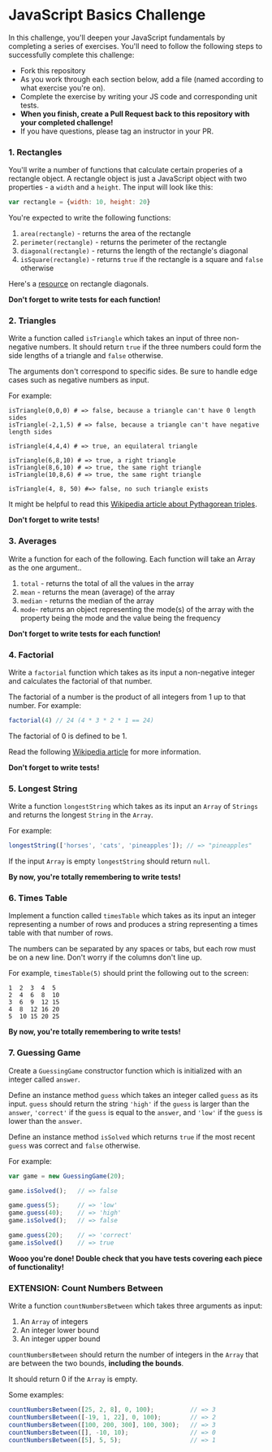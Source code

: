 # JavaScript Basics Challenge

In this challenge, you'll deepen your JavaScript fundamentals by completing a series of exercises. You'll need to follow the following steps to successfully complete this challenge:

* Fork this repository
* As you work through each section below, add a file (named according to what exercise you're on). 
* Complete the exercise by writing your JS code and corresponding unit tests.
* **When you finish, create a Pull Request back to this repository with your completed challenge!**
* If you have questions, please tag an instructor in your PR.

### 1. Rectangles

You'll write a number of functions that calculate certain properies of a rectangle object. A rectangle object is just a JavaScript object with two properties - a `width` and a `height`. The input will look like this:

```javascript
var rectangle = {width: 10, height: 20}
```

You're expected to write the following functions:
1. `area(rectangle)` - returns the area of the rectangle
2. `perimeter(rectangle)` - returns the perimeter of the rectangle
3. `diagonal(rectangle)` - returns the length of the rectangle's diagonal
4. `isSquare(rectangle)` - returns `true` if the rectangle is a square and `false` otherwise

Here's a [resource](http://www.mathopenref.com/rectanglediagonals.html) on rectangle diagonals.

**Don't forget to write tests for each function!**

### 2. Triangles

Write a function called `isTriangle` which takes an input of three non-negative numbers.  It should return `true` if the three numbers could form the side lengths of a triangle and `false` otherwise.

The arguments don't correspond to specific sides. Be sure to handle edge cases such as negative numbers as input.

For example:

```
isTriangle(0,0,0) # => false, because a triangle can't have 0 length sides
isTriangle(-2,1,5) # => false, because a triangle can't have negative length sides

isTriangle(4,4,4) # => true, an equilateral triangle

isTriangle(6,8,10) # => true, a right triangle
isTriangle(8,6,10) # => true, the same right triangle
isTriangle(10,8,6) # => true, the same right triangle

isTriangle(4, 8, 50) #=> false, no such triangle exists
```

It might be helpful to read this [Wikipedia article about Pythagorean triples](http://en.wikipedia.org/wiki/Pythagorean_triple).

**Don't forget to write tests!**

### 3. Averages

Write a function for each of the following. Each function will take an Array as the one argument..

1. `total` - returns the total of all the values in the array
2. `mean` - returns the mean (average) of the array
3. `median` - returns the median of the array
4. `mode`- returns an object representing the mode(s) of the array with the property being the mode and the value being the frequency

**Don't forget to write tests for each function!**

### 4. Factorial

Write a `factorial` function which takes as its input a non-negative integer and calculates the factorial of that number.

The factorial of a number is the product of all integers from 1 up to that number.  For example:

```javascript
factorial(4) // 24 (4 * 3 * 2 * 1 == 24)
```

The factorial of 0 is defined to be 1.

Read the following [Wikipedia article](http://en.wikipedia.org/wiki/Factorial) for more information.

**Don't forget to write tests!**

### 5. Longest String

Write a function `longestString` which takes as its input an `Array` of `Strings` and returns the longest `String` in the `Array`.

For example:

```javascript
longestString(['horses', 'cats', 'pineapples']); // => "pineapples"
```

If the input `Array` is empty `longestString` should return `null`.

**By now, you're totally remembering to write tests!**

### 6. Times Table

Implement a function called `timesTable` which takes as its input an integer representing a number of rows and produces a string representing a times table with that number of rows.

The numbers can be separated by any spaces or tabs, but each row must be on a new line.  Don't worry if the columns don't line up.

For example, `timesTable(5)` should print the following out to the screen:

```
1  2  3  4  5
2  4  6  8  10
3  6  9  12 15
4  8  12 16 20
5  10 15 20 25
```

**By now, you're totally remembering to write tests!**

### 7. Guessing Game

Create a `GuessingGame` constructor function which is initialized with an integer called `answer`.

Define an instance method `guess` which takes an integer called `guess` as its input. `guess` should return the string `'high'` if the `guess` is larger than the `answer`, `'correct'` if the `guess` is equal to the `answer`, and `'low'` if the `guess` is lower than the `answer`.

Define an instance method `isSolved` which returns `true` if the most recent `guess` was correct and `false` otherwise.

For example:

```javascript
var game = new GuessingGame(20);

game.isSolved();   // => false

game.guess(5);     // => 'low'
game.guess(40);    // => 'high'
game.isSolved();   // => false

game.guess(20);    // => 'correct'
game.isSolved()    // => true
```

**Wooo you're done! Double check that you have tests covering each piece of functionality!**

### EXTENSION: Count Numbers Between

Write a function `countNumbersBetween` which takes three arguments as input:

1. An `Array` of integers
2. An integer lower bound
3. An integer upper bound

`countNumbersBetween` should return the number of integers in the `Array` that are between the two bounds, **including the bounds**.

It should return 0 if the `Array` is empty.

Some examples:

```javascript
countNumbersBetween([25, 2, 8], 0, 100);          // => 3
countNumbersBetween([-19, 1, 22], 0, 100);        // => 2
countNumbersBetween([100, 200, 300], 100, 300);   // => 3
countNumbersBetween([], -10, 10);                 // => 0
countNumbersBetween([5], 5, 5);                   // => 1
```

